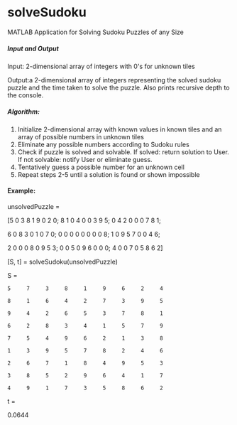 # solveSudoku
MATLAB Application for Solving Sudoku Puzzles of any Size

##### Input and Output
Input: 2-dimensional array of integers with 0's for unknown tiles

Output:a 2-dimensional array of integers representing the solved sudoku
        puzzle and the time taken to solve the puzzle. Also prints
        recursive depth to the console.

##### Algorithm:
  1. Initialize 2-dimensional array with known values in known tiles and
    an array of possible numbers in unknown tiles
  2. Eliminate any possible numbers according to Sudoku rules
  3. Check if puzzle is solved and solvable. If solved: return solution to User. If not solvable: notify User or eliminate guess.
  4. Tentatively guess a possible number for an unknown cell
  5. Repeat steps 2-5 until a solution is found or shown impossible

#### Example:
unsolvedPuzzle =

[5 0 3 8 1 9 0 2 0; 8 1 0 4 0 0 3 9 5; 0 4 2 0 0 0 7 8 1;
 
 6 0 8 3 0 1 0 7 0; 0 0 0 0 0 0 0 0 8; 1 0 9 5 7 0 0 4 6;
 
 2 0 0 0 8 0 9 5 3; 0 0 5 0 9 6 0 0 0; 4 0 0 7 0 5 8 6 2]


[S, t] = solveSudoku(unsolvedPuzzle)

 
S = 

    5     7     3     8     1     9     6     2     4
    
    8     1     6     4     2     7     3     9     5
    
    9     4     2     6     5     3     7     8     1
    
    6     2     8     3     4     1     5     7     9
    
    7     5     4     9     6     2     1     3     8
    
    1     3     9     5     7     8     2     4     6
    
    2     6     7     1     8     4     9     5     3
    
    3     8     5     2     9     6     4     1     7
    
    4     9     1     7     3     5     8     6     2

t = 

   0.0644
